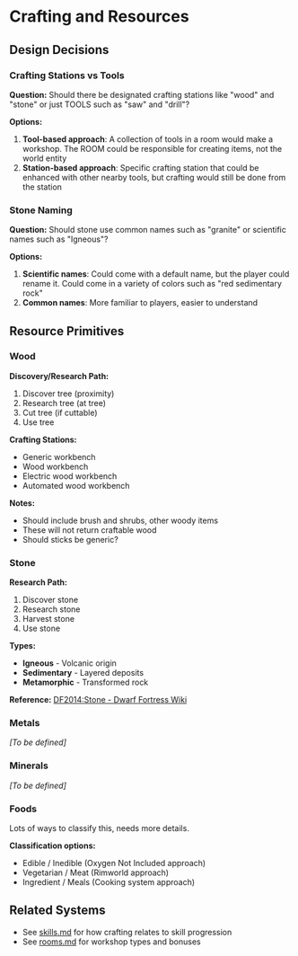 # Crafting and Resources

## Design Decisions

### Crafting Stations vs Tools
**Question:** Should there be designated crafting stations like "wood" and "stone" or just TOOLS such as "saw" and "drill"?

**Options:**
1. **Tool-based approach**: A collection of tools in a room would make a workshop. The ROOM could be responsible for creating items, not the world entity
2. **Station-based approach**: Specific crafting station that could be enhanced with other nearby tools, but crafting would still be done from the station

### Stone Naming
**Question:** Should stone use common names such as "granite" or scientific names such as "Igneous"?

**Options:**
1. **Scientific names**: Could come with a default name, but the player could rename it. Could come in a variety of colors such as "red sedimentary rock"
2. **Common names**: More familiar to players, easier to understand

## Resource Primitives

### Wood

**Discovery/Research Path:**
1. Discover tree (proximity)
2. Research tree (at tree)
3. Cut tree (if cuttable)
4. Use tree

**Crafting Stations:**
- Generic workbench
- Wood workbench
- Electric wood workbench
- Automated wood workbench

**Notes:**
- Should include brush and shrubs, other woody items
- These will not return craftable wood
- Should sticks be generic?

### Stone

**Research Path:**
1. Discover stone
2. Research stone
3. Harvest stone
4. Use stone

**Types:**
- **Igneous** - Volcanic origin
- **Sedimentary** - Layered deposits
- **Metamorphic** - Transformed rock

**Reference:** [DF2014:Stone - Dwarf Fortress Wiki](https://dwarffortresswiki.org/index.php/DF2014:Stone)

### Metals

*[To be defined]*

### Minerals

*[To be defined]*

### Foods

Lots of ways to classify this, needs more details.

**Classification options:**
- Edible / Inedible (Oxygen Not Included approach)
- Vegetarian / Meat (Rimworld approach)
- Ingredient / Meals (Cooking system approach)

## Related Systems

- See [skills.md](./skills.md) for how crafting relates to skill progression
- See [rooms.md](./rooms.md) for workshop types and bonuses

